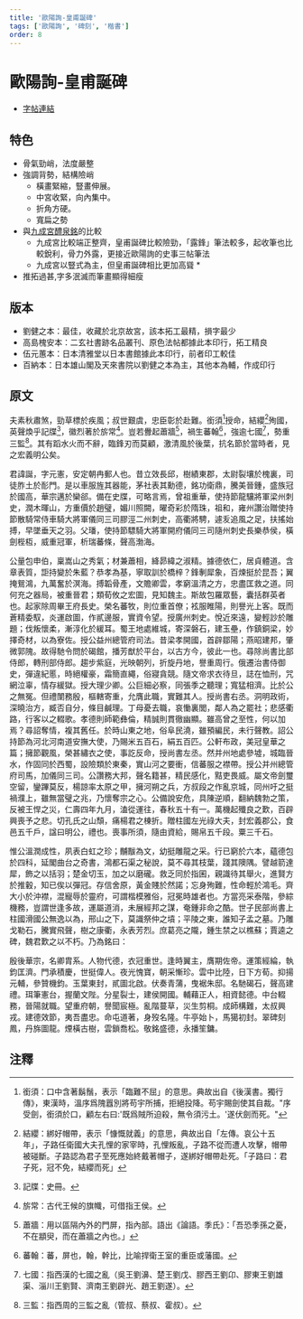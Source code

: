 ```yaml
---
title: '歐陽詢-皇甫誕碑'
tags: ['歐陽詢', '碑刻', '楷書']
order: 8
---
```

# 歐陽詢-皇甫誕碑
* [字帖連結](https://openmuseum.tw/muse/digi_object/57ee82891493322e72c5364efa3519a3)

## 特色
* 骨氣勁峭，法度嚴整
* 強調背勢，結構險峭
  * 橫畫緊縮，豎畫伸展。
  * 中宮收緊，向內集中。
  * 折角方硬。
  * 寬扁之勢
* 與[九成宮醴泉銘](./歐陽詢-九成宮醴泉銘)的比較
  * 九成宮比較端正整齊，皇甫誕碑比較險勁，「露鋒」筆法較多，起收筆也比較銳利，骨力外露，更接近歐陽詢的史事三帖筆法
  * 九成宮以豎式為主，但皇甫誕碑相比更加高聳  * 
* 推拓過甚,字多泯滅而筆畫顯得細瘦

## 版本
* 劉健之本：最佳，收藏於北京故宮，該本拓工最精，損字最少
* 高島槐安本：二玄社書跡名品叢刊、原色法帖都據此本印行，拓工精良
* 伍元蕙本：日本清雅堂以日本書館據此本印行，前者印工較佳
* 百納本：日本雄山閣及天來書院以劉健之本為主，其他本為輔，作成印行

## 原文
夫素秋肅煞，勁草標於疾風；叔世艱虞，忠臣彰於赴難。銜須[^1]授命，結纓[^2]殉國，英聲煥乎記牒[^3]，徽烈著於旂常[^4]。豈若釁起蕭牆[^5]，禍生蕃翰[^6]，強逾七國[^7]，勢重三監[^8]。其有蹈水火而不辭，臨鋒刃而莫顧，激清風於後葉，抗名節於當時者，見之宏義明公矣。

君諱誕，字元憲，安定朝冉郵人也。昔立效長邱，樹績東郡，太尉裂壤於槐裏，司徒胙土於耏門。是以車服旌其器能，茅社表其勳德，銘功衛鼎，騰美晉鍾，盛族冠於國高，華宗邁於欒郤。備在史牒，可略言焉，曾祖重華，使持節龍驤將軍梁州刺史，潤木暉山，方重價於趙璧，媚川照闕，曜奇彩於隋珠，祖和，雍州讚治贈使持節散騎常侍車騎大將軍儀同三司膠涇二州刺史，高衢將騁，遽叐追風之足，扶搖始搏，早墜垂天之羽。父璠，使持節驃騎大將軍開府儀同三司隨州刺史長樂恭侯，橫劍梐枑，威重冠軍，析瑞蕃條，聲高渤海。

公量包申伯，稟嵩山之秀氣；材兼蕭相，絳昴緯之淑精。據德依仁，居貞體道。含章表質，詎持變於朱藍？恭孝為基，寧取訓於橋梓？鋒剸犀象，百煉挺於昆吾；翼掩鴛鴻，九萬奮於溟海。搏韜骨產，文贍卿雲，孝窮溫清之方，忠盡匡救之道。同何充之器局，被重晉君；類荀攸之宏圖，見知魏主。斯故包羅眾藝，囊括群英者也。起家除周畢王府長史。榮名蕃牧，則位重首僚；袨服睢陽，則譽光上客。既而蒼精委馭，炎運啟圖，作貳邊服，實資令望。授廣州刺史。悅近來遠，變輕訬於雕題；伐叛懷柔，漸淳化於緩耳。蜀王地處維城，寄深磐石，建玉壘，作鎮銅梁，妙擇奇材，以為寮佐。授公益州總管府司法。昔梁孝開國，首辟鄒陽；燕昭建邦，肇微郭隗。故得馳令問於碣館，播芳猷於平台，以古方今，彼此一也。尋除尚書比部侍郎，轉刑部侍郎。趨步紫庭，光映朝列，折旋丹地，譽重周行。俄遷治書侍御史，彈違紀慝，時絕權豪，霜簡直繩，俗寢貪競。隨文帝求衣待旦，誌在恤刑，咒網泣辜，情存緩獄。授大理少卿。公巨細必察，同張季之聽理；寬猛相濟。比於公之無冤。但禮闈務殷，樞轄寄重，允膺此職，實難其人。授尚書右丞。洞明政術，深曉治方，臧否自分，條目鹹理。丁母憂去職，哀慟裏閭，鄰人為之罷社；悲感衢路，行客以之輟歌。孝德則師範彝倫，精誠則貫徹幽顯。雖高曾之至性，何以加焉？尋詔奪情，複其舊任。於時山東之地，俗阜民澆，雖預編民，未行聲教。詔公持節為河北河南道安撫大使，乃賜米五百石，絹五百匹。公軒布政，美冠皇華之篇；擁節觀風，榮甚繡衣之使，事訖反命，授尚書左丞。然并州地處參墟，城臨晉水，作固同於西蜀，設險類於東秦，實山河之要衝，信蕃服之襟帶。授公并州總管府司馬，加儀同三司。公讚務大邦，聲名籍甚，精民感化，黠吏畏威。屬文帝劍璽空留，鑾蹕莫反，楊諒率太原之甲，擁河朔之兵，方叔段之作亂京城，同州吁之挺禍濮上，雖無當璧之兆，乃懷奪宗之心。公備說安危，具陳逆順，翻納魏勃之策，反被王悍之災，仁壽四年九月，溘從運往，春秋五十有一。萬機起殲良之歎，百辟興喪予之悲。切孔氏之山頹，痛楊君之棟折。贈柱國左光祿大夫，封宏義郡公，食邑五千戶，諡曰明公，禮也。喪事所須，隨由資給，賜帛五千段。粟三千石。

惟公溫潤成性，夙表白虹之珍；黼黻為文，幼挺雕龍之采。行已窮於六本，蘊德包於四科，延閣曲台之奇書，鴻都石渠之秘說，莫不尋其枝葉，踐其隩隅。譬越箭達犀，飾之以括羽；楚金切玉，加之以磨礲。救乏同於指囷，親識待其舉火，進賢方於推轂，知已俟以彈冠。存信舍原，黃金賤於然諾；忘身殉難，性命輕於鴻毛。齊大小於沖襟，混寵辱於靈府，可謂楷模雅俗，冠冕時雄者也。方當亮采泰階，參綜機務，豈謂世逢多故，運屬道消，未展經邦之謀，奄鍾非命之酷。世子民部尚書上柱國滑國公無逸以為，邢山之下，莫識祭仲之墳；平陵之東，誰知子孟之墓。乃雕戈勒石，騰實飛聲，樹之康衢，永表芳烈。庶葛亮之隴，鍾生禁之以樵蘇；賈逵之碑，魏君歎之以不朽。乃為銘曰：

殷後華宗，名卿胄系。人物代德，衣冠重世。逢時翼主，膺期佐帝。運策經綸，執鈞匡濟。門承積慶，世挺偉人。夜光愧寶，朝采慚珍。雲中比陸，日下方荀。抑揚元輔，參贊機鈞。玉葉東封，貳圖北啟。伏奏青蒲，曳裾朱邸。名馳碣石，聲高建禮。珥筆憲台，握蘭文陛。分星裂士，建侯開國。輔藉正人，相資懿德。中台輟務，晉陽就職。望重府朝，譽聞宸極。亂階蔓草，災生剪桐。成師構難，太叔興戎。建德效節，夷吾盡忠。命屯道著，身歿名隆。牛亭始卜，馬獦初封。翠碑刻鳳，丹旆圖龍。煙橫古樹，雲鎖喬松。敬銘盛德，永播笙鏞。

## 注釋
[^1]: 銜須：口中含著鬍鬚，表示「臨難不屈」的意思。典故出自《後漢書。獨行傳》，東漢時，溫序爲隗囂別將苟宇所捕，拒絕投降。苟宇賜劍使其自裁。"序受劍，銜須於口，顧左右曰:'既爲賊所迫殺，無令須污土。'遂伏劍而死。"
[^2]: 結纓：綁好帽帶，表示「慷慨就義」的意思，典故出自「左傳。哀公十五年」，子路任衛國大夫孔悝的家宰時，孔悝叛亂，子路不從而遭人攻擊，帽帶被碰斷。子路認為君子至死應始終戴著帽子，遂綁好帽帶赴死。「子路曰：君子死，冠不免，結纓而死」
[^3]: 記牒：史冊。
[^4]: 旂常：古代王候的旗幟，可借指王侯。
[^5]: 蕭牆：用以區隔內外的門屏，指內部。語出《論語。季氏》：「吾恐季孫之憂，不在顓臾，而在蕭牆之內也。」
[^6]: 蕃翰：蕃，屏也，翰，幹比，比喻捍衛王室的重臣或藩國。
[^7]: 七國：指西漢的七國之亂（吳王劉濞、楚王劉戊、膠西王劉卬、膠東王劉雄渠、淄川王劉賢、濟南王劉辟光、趙王劉遂）。
[^8]: 三監：指西周的三監之亂（管叔、蔡叔、霍叔）。